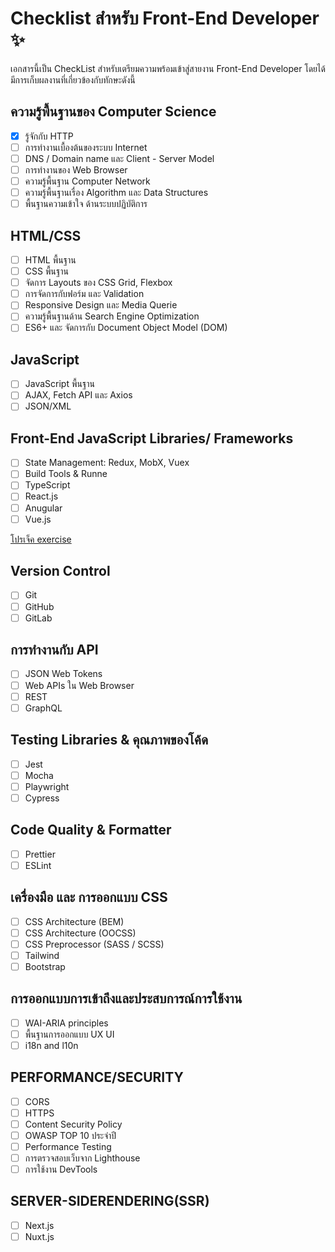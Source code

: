 # Checklist สำหรับ Front-End Developer ✨

เอกสารนี้เป็น CheckList สำหรับเตรียมความพร้อมเข้าสู่สายงาน Front-End Developer โดยได้มีการเก็บผลงานที่เกี่ยวข้องกับทักษะดังนี้

## ความรู้พื้นฐานของ Computer Science

- [x] รู้จักกับ HTTP
- [ ] การทํางานเบื้องต้นของระบบ Internet
- [ ] DNS / Domain name และ Client - Server Model
- [ ] การทํางานของ Web Browser
- [ ] ความรู้พื้นฐาน Computer Network
- [ ] ความรู้พื้นฐานเรื่อง Algorithm และ Data Structures
- [ ] พื้นฐานความเข้าใจ ด้านระบบปฏิบัติการ

## HTML/CSS

- [ ] HTML พื้นฐาน
- [ ] CSS พื้นฐาน
- [ ] จัดการ Layouts ของ CSS Grid, Flexbox
- [ ] การจัดการกับฟอร์ม และ Validation
- [ ] Responsive Design และ Media Querie
- [ ] ความรู้พื้นฐานด้าน Search Engine Optimization
- [ ] ES6+ และ จัดการกับ Document Object Model (DOM)

## JavaScript

- [ ] JavaScript พื้นฐาน
- [ ] AJAX, Fetch API และ Axios
- [ ] JSON/XML

## Front-End JavaScript Libraries/ Frameworks

- [ ] State Management: Redux, MobX, Vuex
- [ ] Build Tools & Runne
- [ ] TypeScript
- [ ] React.js
- [ ] Anugular
- [ ] Vue.js

[โปรเจ็ค exercise](https://github.com/NewBTD/excercise)

## Version Control

- [ ] Git
- [ ] GitHub
- [ ] GitLab

## การทำงานกับ API

- [ ] JSON Web Tokens
- [ ] Web APIs ใน Web Browser
- [ ] REST
- [ ] GraphQL

## Testing Libraries & คุณภาพของโค้ด

- [ ] Jest
- [ ] Mocha
- [ ] Playwright
- [ ] Cypress

## Code Quality & Formatter

- [ ] Prettier
- [ ] ESLint

## เครื่องมือ และ การออกแบบ CSS

- [ ] CSS Architecture (BEM)
- [ ] CSS Architecture (OOCSS)
- [ ] CSS Preprocessor (SASS / SCSS)
- [ ] Tailwind
- [ ] Bootstrap

## การออกแบบการเข้าถึงและประสบการณ์การใช้งาน

- [ ] WAI-ARIA principles
- [ ] พื้นฐานการออกแบบ UX UI
- [ ] i18n and l10n

## PERFORMANCE/SECURITY

- [ ] CORS
- [ ] HTTPS
- [ ] Content Security Policy
- [ ] OWASP TOP 10 ประจําปี
- [ ] Performance Testing
- [ ] การตรวจสอบเว็บจาก Lighthouse
- [ ] การใช้งาน DevTools

## SERVER-SIDERENDERING(SSR)

- [ ] Next.js
- [ ] Nuxt.js
